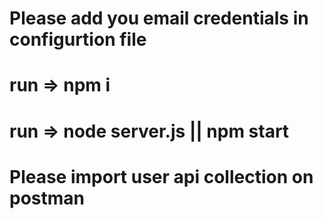 # Please add you email credentials in configurtion file
# run => npm i
# run => node server.js || npm start

# Please import user api collection on postman